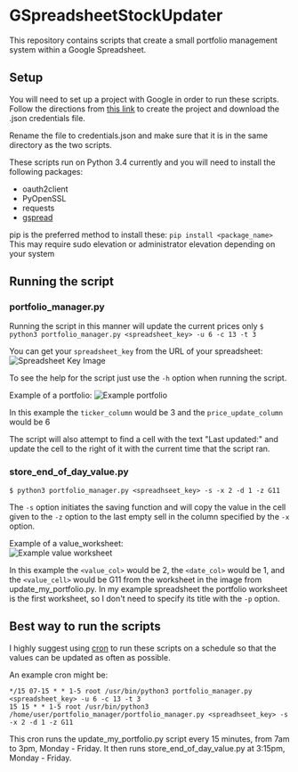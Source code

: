 # GSpreadsheetStockUpdater

This repository contains scripts that create a small portfolio management system within a Google Spreadsheet.

## Setup
You will need to set up a project with Google in order to run these scripts. Follow the directions from [this link](http://gspread.readthedocs.org/en/latest/oauth2.html) to create the project and download the .json credentials file.

Rename the file to credentials.json and make sure that it is in the same directory as the two scripts.

These scripts run on Python 3.4 currently and you will need to install the following packages:
- oauth2client
- PyOpenSSL
- requests
- [gspread](https://github.com/burnash/gspread)

pip is the preferred method to install these: `pip install <package_name>`  
This may require sudo elevation or administrator elevation depending on your system

## Running the script
### portfolio_manager.py
Running the script in this manner will update the current prices only
`$ python3 portfolio_manager.py <spreadsheet_key> -u 6 -c 13 -t 3`

You can get your `spreadsheet_key` from the URL of your spreadsheet:
![Spreadsheet Key Image](http://i.imgur.com/v666kdf.png)


To see the help for the script just use the `-h` option when running the script.

Example of a portfolio:
![Example portfolio](http://i.imgur.com/axmDcE0.png)

In this example the `ticker_column` would be 3 and the `price_update_column` would be 6

The script will also attempt to find a cell with the text "Last updated:" and update the cell to the right of it with the current time that the script ran.


### store_end_of_day_value.py
`$ python3 portfolio_manager.py <spreadhseet_key> -s -x 2 -d 1 -z G11`  

The `-s` option initiates the saving function and will copy the value in the cell given to the `-z` option to the last empty sell in the column specified by the `-x` option.


Example of a value_worksheet:  
![Example value worksheet](http://i.imgur.com/vDa94LD.png)

In this example the `<value_col>` would be 2, the `<date_col>` would be 1, and the `<value_cell>` would be G11 from the worksheet in the image from update_my_portfolio.py. In my example spreadsheet the portfolio worksheet is the first worksheet, so I don't need to specify its title with the `-p` option.

## Best way to run the scripts
I highly suggest using [cron](https://en.wikipedia.org/wiki/Cron) to run these scripts on a schedule so that the values can be updated as often as possible.

An example cron might be:
```
*/15 07-15 * * 1-5 root /usr/bin/python3 portfolio_manager.py <spreadsheet_key> -u 6 -c 13 -t 3
15 15 * * 1-5 root /usr/bin/python3 /home/user/portfolio_manager/portfolio_manager.py <spreadhseet_key> -s -x 2 -d 1 -z G11
```

This cron runs the update_my_portfolio.py script every 15 minutes, from 7am to 3pm, Monday - Friday. It then runs store_end_of_day_value.py at 3:15pm, Monday - Friday.
